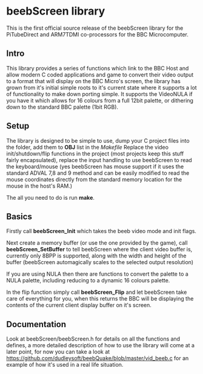 # beebScreen library

This is the first official source release of the beebScreen library for the PiTubeDirect and ARM7TDMI co-processors for the BBC Microcomputer.

## Intro

This library provides a series of functions which link to the BBC Host and allow modern C coded applications and game to convert their video
output to a format that will display on the BBC Micro's screen, the library has grown from it's initial simple roots to it's current state
where it supports a lot of functionality to make down porting simple. It supports the VideoNULA if you have it which allows for 16 colours from
a full 12bit palette, or dithering down to the standard BBC palette (1bit RGB).

## Setup

The library is designed to be simple to use, dump your C project files into the folder, add them to **OBJ** list in the *Makefile*
Replace the video init/shutdown/flip functions in the project (most projects keep this stuff fairly encapsulated), replace the input handling
to use beebScreen to read the keyboard/mouse (yes beebScreen has mouse support if it uses the standard ADVAL 7,8 and 9 method and can be easily
modified to read the mouse coordinates directly from the standard memory location for the mouse in the host's RAM.)

The all you need to do is run **make**.

## Basics

Firstly call **beebScreen_Init** which takes the beeb video mode and init flags.

Next create a memory buffer (or use the one provided by the game), call **beebScreen_SetBuffer** to tell
beebScreen where the client video buffer is, currently only 8BPP is supported, along with the width and height
of the buffer (beebScreen automagically scales to the selected output resolution)

If you are using NULA then there are functions to convert the palette to a NULA palette, including reducing to a dynamic 16 colours
palette.

In the flip function simply call **beebScreen_Flip** and let beebScreen take care of everything for you, when this returns the BBC will
be displaying the contents of the current client display buffer on it's screen.

## Documentation

Look at beebScreen/beebScreen.h for details on all the functions and defines, a more detailed description of how to use the library will come
at a later point, for now you can take a look at https://github.com/dudleysoft/beebQuake/blob/master/vid_beeb.c for an example of how it's used in
a real life situation.
